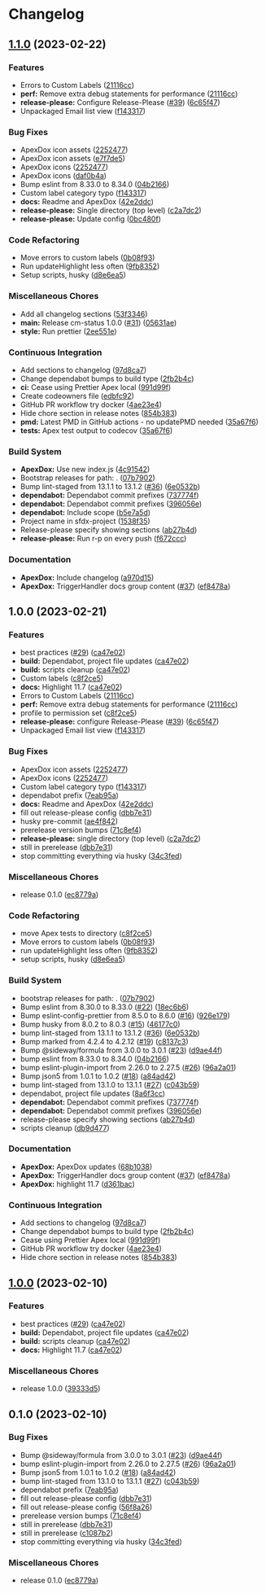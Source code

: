 # Changelog

## [1.1.0](https://github.com/dschach/campaign-member-status/compare/v1.0.0...v1.1.0) (2023-02-22)


### Features

* Errors to Custom Labels ([21116cc](https://github.com/dschach/campaign-member-status/commit/21116ccb7989ccd6b1c05a53fe57e8f56cbac7bd))
* **perf:** Remove extra debug statements for performance ([21116cc](https://github.com/dschach/campaign-member-status/commit/21116ccb7989ccd6b1c05a53fe57e8f56cbac7bd))
* **release-please:** Configure Release-Please ([#39](https://github.com/dschach/campaign-member-status/issues/39)) ([6c65f47](https://github.com/dschach/campaign-member-status/commit/6c65f47afeb5513ae9c0670c5f95dc5aae740ef9))
* Unpackaged Email list view ([f143317](https://github.com/dschach/campaign-member-status/commit/f14331750a5be9a9b06910a98e4985a8cf2fd11b))


### Bug Fixes

* ApexDox icon assets ([2252477](https://github.com/dschach/campaign-member-status/commit/22524774f54e06d73215c0c6a9ee92caa5d455af))
* ApexDox icon assets ([e7f7de5](https://github.com/dschach/campaign-member-status/commit/e7f7de58d2aba80ab4bc0d7780892432ba463add))
* ApexDox icons ([2252477](https://github.com/dschach/campaign-member-status/commit/22524774f54e06d73215c0c6a9ee92caa5d455af))
* ApexDox icons ([daf0b4a](https://github.com/dschach/campaign-member-status/commit/daf0b4adef025add9a6b147c2532ed70d192ab22))
* Bump eslint from 8.33.0 to 8.34.0 ([04b2166](https://github.com/dschach/campaign-member-status/commit/04b2166264ca72e1abb8b9a487df85f488fd0f6c))
* Custom label category typo ([f143317](https://github.com/dschach/campaign-member-status/commit/f14331750a5be9a9b06910a98e4985a8cf2fd11b))
* **docs:** Readme and ApexDox ([42e2ddc](https://github.com/dschach/campaign-member-status/commit/42e2ddc96b8e46750a7f5f8e7067aa4630a9ee45))
* **release-please:** Single directory (top level) ([c2a7dc2](https://github.com/dschach/campaign-member-status/commit/c2a7dc2364e55d8b551b1eb798e29504dd05b14c))
* **release-please:** Update config ([0bc480f](https://github.com/dschach/campaign-member-status/commit/0bc480f69699a7ac2af57b3f8c925b86bbf6a3ea))


### Code Refactoring

* Move errors to custom labels ([0b08f93](https://github.com/dschach/campaign-member-status/commit/0b08f93a654bd84f26e49919c7f02b6b2362ca51))
* Run updateHighlight less often ([9fb8352](https://github.com/dschach/campaign-member-status/commit/9fb835214ba120ee7dcc336ee3ded44497f36363))
* Setup scripts, husky ([d8e6ea5](https://github.com/dschach/campaign-member-status/commit/d8e6ea56fd63bbe3edd66e821ac3dca4b07b5a88))


### Miscellaneous Chores

* Add all changelog sections ([53f3346](https://github.com/dschach/campaign-member-status/commit/53f3346a39ac3295019196594bd2cbdf33b16c35))
* **main:** Release cm-status 1.0.0 ([#31](https://github.com/dschach/campaign-member-status/issues/31)) ([05631ae](https://github.com/dschach/campaign-member-status/commit/05631ae2371a1aea93f57e7bea55c6f77adc4565))
* **style:** Run prettier ([2ee551e](https://github.com/dschach/campaign-member-status/commit/2ee551e5a3b8fd699e9c49de678a6b719e329bdc))


### Continuous Integration

* Add sections to changelog ([97d8ca7](https://github.com/dschach/campaign-member-status/commit/97d8ca7e309d7dd95e2665d3e332deb552908ff8))
* Change dependabot bumps to build type ([2fb2b4c](https://github.com/dschach/campaign-member-status/commit/2fb2b4c74b1d82fdae1e0156435e5ce1d6b72340))
* **ci:** Cease using Prettier Apex local ([991d99f](https://github.com/dschach/campaign-member-status/commit/991d99f7fd0b1bf31e4afbf4694e748d189c5cdf))
* Create codeowners file ([edbfc92](https://github.com/dschach/campaign-member-status/commit/edbfc92a7783dc729a544e2f509689dc4ec9a33b))
* GitHub PR workflow try docker ([4ae23e4](https://github.com/dschach/campaign-member-status/commit/4ae23e4131c07d334d025f201fffa2cead1df44c))
* Hide chore section in release notes ([854b383](https://github.com/dschach/campaign-member-status/commit/854b3836587f2b060f26a7020c4d2b066b140606))
* **pmd:** Latest PMD in GitHub actions - no updatePMD needed ([35a67f6](https://github.com/dschach/campaign-member-status/commit/35a67f6805ff863c3542763705c7465f28d0b50b))
* **tests:** Apex test output to codecov ([35a67f6](https://github.com/dschach/campaign-member-status/commit/35a67f6805ff863c3542763705c7465f28d0b50b))


### Build System

* **ApexDox:** Use new index.js ([4c91542](https://github.com/dschach/campaign-member-status/commit/4c91542f89f2628b709951bb5a2ff46d79e614dd))
* Bootstrap releases for path: . ([07b7902](https://github.com/dschach/campaign-member-status/commit/07b7902c26afbb56af7ce29fa5b7582991cf0313))
* Bump lint-staged from 13.1.1 to 13.1.2 ([#36](https://github.com/dschach/campaign-member-status/issues/36)) ([6e0532b](https://github.com/dschach/campaign-member-status/commit/6e0532bfab28ef6a92804f3fc1ace9518a9e0bca))
* **dependabot:** Dependabot commit prefixes ([737774f](https://github.com/dschach/campaign-member-status/commit/737774f3ba06ec8fc673b64915d05ed0225a1339))
* **dependabot:** Dependabot commit prefixes ([396056e](https://github.com/dschach/campaign-member-status/commit/396056e0b4570769b034ea0f83af0cf28fac486a))
* **dependabot:** Include scope ([b5e7a5d](https://github.com/dschach/campaign-member-status/commit/b5e7a5d336c6e8c327d45f5398245602d7fca6e8))
* Project name in sfdx-project ([1538f35](https://github.com/dschach/campaign-member-status/commit/1538f35009285f358cadb9aef0d94bd8b8c6f557))
* Release-please specify showing sections ([ab27b4d](https://github.com/dschach/campaign-member-status/commit/ab27b4d77a459dad65af89baabacffc8bfe8e3e5))
* **release-please:** Run r-p on every push ([f672ccc](https://github.com/dschach/campaign-member-status/commit/f672ccc0cfdc249cb3a708337fa3ebfe84584071))


### Documentation

* **ApexDox:** Include changelog ([a970d15](https://github.com/dschach/campaign-member-status/commit/a970d15750f01f5ff77b0d090dcc7b0c4bc633c9))
* **ApexDox:** TriggerHandler docs group content ([#37](https://github.com/dschach/campaign-member-status/issues/37)) ([ef8478a](https://github.com/dschach/campaign-member-status/commit/ef8478a401e962fefbdb851f3f4395658b1a1964))

## 1.0.0 (2023-02-21)


### Features

* best practices ([#29](https://github.com/dschach/campaign-member-status/issues/29)) ([ca47e02](https://github.com/dschach/campaign-member-status/commit/ca47e02470c766c58c0564ebdc5820107d34f1f1))
* **build:** Dependabot, project file updates ([ca47e02](https://github.com/dschach/campaign-member-status/commit/ca47e02470c766c58c0564ebdc5820107d34f1f1))
* **build:** scripts cleanup ([ca47e02](https://github.com/dschach/campaign-member-status/commit/ca47e02470c766c58c0564ebdc5820107d34f1f1))
* Custom labels ([c8f2ce5](https://github.com/dschach/campaign-member-status/commit/c8f2ce58f74129f1af1622a07a9de15d1813880e))
* **docs:** Highlight 11.7 ([ca47e02](https://github.com/dschach/campaign-member-status/commit/ca47e02470c766c58c0564ebdc5820107d34f1f1))
* Errors to Custom Labels ([21116cc](https://github.com/dschach/campaign-member-status/commit/21116ccb7989ccd6b1c05a53fe57e8f56cbac7bd))
* **perf:** Remove extra debug statements for performance ([21116cc](https://github.com/dschach/campaign-member-status/commit/21116ccb7989ccd6b1c05a53fe57e8f56cbac7bd))
* profile to permission set ([c8f2ce5](https://github.com/dschach/campaign-member-status/commit/c8f2ce58f74129f1af1622a07a9de15d1813880e))
* **release-please:** configure Release-Please ([#39](https://github.com/dschach/campaign-member-status/issues/39)) ([6c65f47](https://github.com/dschach/campaign-member-status/commit/6c65f47afeb5513ae9c0670c5f95dc5aae740ef9))
* Unpackaged Email list view ([f143317](https://github.com/dschach/campaign-member-status/commit/f14331750a5be9a9b06910a98e4985a8cf2fd11b))


### Bug Fixes

* ApexDox icon assets ([2252477](https://github.com/dschach/campaign-member-status/commit/22524774f54e06d73215c0c6a9ee92caa5d455af))
* ApexDox icons ([2252477](https://github.com/dschach/campaign-member-status/commit/22524774f54e06d73215c0c6a9ee92caa5d455af))
* Custom label category typo ([f143317](https://github.com/dschach/campaign-member-status/commit/f14331750a5be9a9b06910a98e4985a8cf2fd11b))
* dependabot prefix ([7eab95a](https://github.com/dschach/campaign-member-status/commit/7eab95a749bdbea7f99577644c9a5903ff9a1b80))
* **docs:** Readme and ApexDox ([42e2ddc](https://github.com/dschach/campaign-member-status/commit/42e2ddc96b8e46750a7f5f8e7067aa4630a9ee45))
* fill out release-please config ([dbb7e31](https://github.com/dschach/campaign-member-status/commit/dbb7e3180618885f191d2f3b8cd2425addbc8778))
* husky pre-commit ([ae4f842](https://github.com/dschach/campaign-member-status/commit/ae4f842d4b4f8a2fa4bd9a6043439f94c7995bde))
* prerelease version bumps ([71c8ef4](https://github.com/dschach/campaign-member-status/commit/71c8ef443bfda7422115c7fa6d5f307847bd0f2c))
* **release-please:** single directory (top level) ([c2a7dc2](https://github.com/dschach/campaign-member-status/commit/c2a7dc2364e55d8b551b1eb798e29504dd05b14c))
* still in prerelease ([dbb7e31](https://github.com/dschach/campaign-member-status/commit/dbb7e3180618885f191d2f3b8cd2425addbc8778))
* stop committing everything via husky ([34c3fed](https://github.com/dschach/campaign-member-status/commit/34c3feda9d2e9ad81bbd9a5335b5a4f93f3adff3))


### Miscellaneous Chores

* release 0.1.0 ([ec8779a](https://github.com/dschach/campaign-member-status/commit/ec8779a8d182297a97518a6df56e675b85e52012))


### Code Refactoring

* move Apex tests to directory ([c8f2ce5](https://github.com/dschach/campaign-member-status/commit/c8f2ce58f74129f1af1622a07a9de15d1813880e))
* Move errors to custom labels ([0b08f93](https://github.com/dschach/campaign-member-status/commit/0b08f93a654bd84f26e49919c7f02b6b2362ca51))
* run updateHighlight less often ([9fb8352](https://github.com/dschach/campaign-member-status/commit/9fb835214ba120ee7dcc336ee3ded44497f36363))
* setup scripts, husky ([d8e6ea5](https://github.com/dschach/campaign-member-status/commit/d8e6ea56fd63bbe3edd66e821ac3dca4b07b5a88))


### Build System

* bootstrap releases for path: . ([07b7902](https://github.com/dschach/campaign-member-status/commit/07b7902c26afbb56af7ce29fa5b7582991cf0313))
* Bump eslint from 8.30.0 to 8.33.0 ([#22](https://github.com/dschach/campaign-member-status/issues/22)) ([18ec6b6](https://github.com/dschach/campaign-member-status/commit/18ec6b606e1476610856053eac5adf029e19d62c))
* Bump eslint-config-prettier from 8.5.0 to 8.6.0 ([#16](https://github.com/dschach/campaign-member-status/issues/16)) ([926e179](https://github.com/dschach/campaign-member-status/commit/926e17905b33ebd61b109a1490dab880efeba274))
* Bump husky from 8.0.2 to 8.0.3 ([#15](https://github.com/dschach/campaign-member-status/issues/15)) ([46177c0](https://github.com/dschach/campaign-member-status/commit/46177c086ad11e1348882718f35aebc5819f581b))
* bump lint-staged from 13.1.1 to 13.1.2 ([#36](https://github.com/dschach/campaign-member-status/issues/36)) ([6e0532b](https://github.com/dschach/campaign-member-status/commit/6e0532bfab28ef6a92804f3fc1ace9518a9e0bca))
* Bump marked from 4.2.4 to 4.2.12 ([#19](https://github.com/dschach/campaign-member-status/issues/19)) ([c8137c3](https://github.com/dschach/campaign-member-status/commit/c8137c32534ffd27f669615bcb2ba06f5c4b1d15))
* Bump @sideway/formula from 3.0.0 to 3.0.1 ([#23](https://github.com/dschach/campaign-member-status/issues/23)) ([d9ae44f](https://github.com/dschach/campaign-member-status/commit/d9ae44f86949d01440cff912f492960dd685f672))
* bump eslint from 8.33.0 to 8.34.0 ([04b2166](https://github.com/dschach/campaign-member-status/commit/04b2166264ca72e1abb8b9a487df85f488fd0f6c))
* bump eslint-plugin-import from 2.26.0 to 2.27.5 ([#26](https://github.com/dschach/campaign-member-status/issues/26)) ([96a2a01](https://github.com/dschach/campaign-member-status/commit/96a2a01c129f26e14e18e321f911631fa5f81e22))
* Bump json5 from 1.0.1 to 1.0.2 ([#18](https://github.com/dschach/campaign-member-status/issues/18)) ([a84ad42](https://github.com/dschach/campaign-member-status/commit/a84ad42ccd2869c56bea5fd85417c58d59c3d30f))
* bump lint-staged from 13.1.0 to 13.1.1 ([#27](https://github.com/dschach/campaign-member-status/issues/27)) ([c043b59](https://github.com/dschach/campaign-member-status/commit/c043b5997939f6e0a81e2194d03d385838065709))
* dependabot, project file updates ([8a6f3cc](https://github.com/dschach/campaign-member-status/commit/8a6f3ccdc4b0d1c7dcaea05364e66914f9f6997f))
* **dependabot:** Dependabot commit prefixes ([737774f](https://github.com/dschach/campaign-member-status/commit/737774f3ba06ec8fc673b64915d05ed0225a1339))
* **dependabot:** Dependabot commit prefixes ([396056e](https://github.com/dschach/campaign-member-status/commit/396056e0b4570769b034ea0f83af0cf28fac486a))
* release-please specify showing sections ([ab27b4d](https://github.com/dschach/campaign-member-status/commit/ab27b4d77a459dad65af89baabacffc8bfe8e3e5))
* scripts cleanup ([db9d477](https://github.com/dschach/campaign-member-status/commit/db9d477688c6b02c24bdc5b461e93d08e94227ff))


### Documentation

* **ApexDox:** ApexDox updates ([68b1038](https://github.com/dschach/campaign-member-status/commit/68b103815dba505e54a1a30d329930e986d3a0a1))
* **ApexDox:** TriggerHandler docs group content ([#37](https://github.com/dschach/campaign-member-status/issues/37)) ([ef8478a](https://github.com/dschach/campaign-member-status/commit/ef8478a401e962fefbdb851f3f4395658b1a1964))
* **ApexDox:** highlight 11.7 ([d361bac](https://github.com/dschach/campaign-member-status/commit/d361bac16c43de3b61266687acebc2eada13650f))


### Continuous Integration

* Add sections to changelog ([97d8ca7](https://github.com/dschach/campaign-member-status/commit/97d8ca7e309d7dd95e2665d3e332deb552908ff8))
* Change dependabot bumps to build type ([2fb2b4c](https://github.com/dschach/campaign-member-status/commit/2fb2b4c74b1d82fdae1e0156435e5ce1d6b72340))
* Cease using Prettier Apex local ([991d99f](https://github.com/dschach/campaign-member-status/commit/991d99f7fd0b1bf31e4afbf4694e748d189c5cdf))
* GitHub PR workflow try docker ([4ae23e4](https://github.com/dschach/campaign-member-status/commit/4ae23e4131c07d334d025f201fffa2cead1df44c))
* Hide chore section in release notes ([854b383](https://github.com/dschach/campaign-member-status/commit/854b3836587f2b060f26a7020c4d2b066b140606))

## [1.0.0](https://github.com/dschach/campaign-member-status/compare/v0.1.0...v1.0.0) (2023-02-10)

### Features

- best practices ([#29](https://github.com/dschach/campaign-member-status/issues/29)) ([ca47e02](https://github.com/dschach/campaign-member-status/commit/ca47e02470c766c58c0564ebdc5820107d34f1f1))
- **build:** Dependabot, project file updates ([ca47e02](https://github.com/dschach/campaign-member-status/commit/ca47e02470c766c58c0564ebdc5820107d34f1f1))
- **build:** scripts cleanup ([ca47e02](https://github.com/dschach/campaign-member-status/commit/ca47e02470c766c58c0564ebdc5820107d34f1f1))
- **docs:** Highlight 11.7 ([ca47e02](https://github.com/dschach/campaign-member-status/commit/ca47e02470c766c58c0564ebdc5820107d34f1f1))

### Miscellaneous Chores

- release 1.0.0 ([39333d5](https://github.com/dschach/campaign-member-status/commit/39333d5172aa44f6bbc0b27773f58acd4d50efd8))

## 0.1.0 (2023-02-10)

### Bug Fixes

- Bump @sideway/formula from 3.0.0 to 3.0.1 ([#23](https://github.com/dschach/campaign-member-status/issues/23)) ([d9ae44f](https://github.com/dschach/campaign-member-status/commit/d9ae44f86949d01440cff912f492960dd685f672))
- bump eslint-plugin-import from 2.26.0 to 2.27.5 ([#26](https://github.com/dschach/campaign-member-status/issues/26)) ([96a2a01](https://github.com/dschach/campaign-member-status/commit/96a2a01c129f26e14e18e321f911631fa5f81e22))
- Bump json5 from 1.0.1 to 1.0.2 ([#18](https://github.com/dschach/campaign-member-status/issues/18)) ([a84ad42](https://github.com/dschach/campaign-member-status/commit/a84ad42ccd2869c56bea5fd85417c58d59c3d30f))
- bump lint-staged from 13.1.0 to 13.1.1 ([#27](https://github.com/dschach/campaign-member-status/issues/27)) ([c043b59](https://github.com/dschach/campaign-member-status/commit/c043b5997939f6e0a81e2194d03d385838065709))
- dependabot prefix ([7eab95a](https://github.com/dschach/campaign-member-status/commit/7eab95a749bdbea7f99577644c9a5903ff9a1b80))
- fill out release-please config ([dbb7e31](https://github.com/dschach/campaign-member-status/commit/dbb7e3180618885f191d2f3b8cd2425addbc8778))
- fill out release-please config ([56f8a26](https://github.com/dschach/campaign-member-status/commit/56f8a265ba6950c7fa44b01ec3f2d46333d317fd))
- prerelease version bumps ([71c8ef4](https://github.com/dschach/campaign-member-status/commit/71c8ef443bfda7422115c7fa6d5f307847bd0f2c))
- still in prerelease ([dbb7e31](https://github.com/dschach/campaign-member-status/commit/dbb7e3180618885f191d2f3b8cd2425addbc8778))
- still in prerelease ([c1087b2](https://github.com/dschach/campaign-member-status/commit/c1087b2d39103f7cf533b6625c547a0562ffd9e0))
- stop committing everything via husky ([34c3fed](https://github.com/dschach/campaign-member-status/commit/34c3feda9d2e9ad81bbd9a5335b5a4f93f3adff3))

### Miscellaneous Chores

- release 0.1.0 ([ec8779a](https://github.com/dschach/campaign-member-status/commit/ec8779a8d182297a97518a6df56e675b85e52012))
